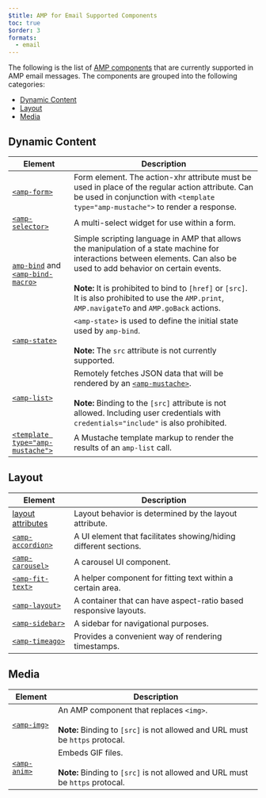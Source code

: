 ```yaml
---
$title: AMP for Email Supported Components
toc: true
$order: 3
formats:
  - email
---
```


<!--
This file is imported from https://github.com/ampproject/amphtml/blob/master/spec/email/amp-email-components.md.
Please do not change this file.
If you have found a bug or an issue please
have a look and request a pull request there.
-->

<!---
Copyright 2018 The AMP HTML Authors. All Rights Reserved.

Licensed under the Apache License, Version 2.0 (the "License");
you may not use this file except in compliance with the License.
You may obtain a copy of the License at

      http://www.apache.org/licenses/LICENSE-2.0

Unless required by applicable law or agreed to in writing, software
distributed under the License is distributed on an "AS-IS" BASIS,
WITHOUT WARRANTIES OR CONDITIONS OF ANY KIND, either express or implied.
See the License for the specific language governing permissions and
limitations under the License.
-->




The following is the list of [AMP components](https://amp.dev/documentation/components/?format=email) that are currently supported in AMP email messages. The components are grouped into the following categories:

* [Dynamic Content](#dynamic-content)
* [Layout](#layout)
* [Media](#media)

## Dynamic Content

| Element | Description |
| ------- | ----------- |
| [`<amp-form>`](https://amp.dev/documentation/components/amp-form) | Form element. The action-xhr attribute must be used in place of the regular action attribute. Can be used in conjunction with `<template type="amp-mustache">` to render a response. |
| [`<amp-selector>`](https://amp.dev/documentation/components/amp-selector) | A multi-select widget for use within a form. |
| [`amp-bind`](https://amp.dev/documentation/components/amp-bind) and [`<amp-bind-macro>`](https://amp.dev/documentation/components/amp-bind#defining-macros-with-amp-bind-macro) | Simple scripting language in AMP that allows the manipulation of a state machine for interactions between elements. Can also be used to add behavior on certain events.<br><br>**Note:** It is prohibited to bind to `[href]` or `[src]`. It is also prohibited to use the `AMP.print`, `AMP.navigateTo` and `AMP.goBack` actions. |
| [`<amp-state>`](https://amp.dev/documentation/components/amp-bind#%3Camp-state%3E-specification) | `<amp-state>` is used to define the initial state used by `amp-bind`.<br><br>**Note:** The `src` attribute is not currently supported. |
| [`<amp-list>`](https://amp.dev/documentation/components/amp-list) | Remotely fetches JSON data that will be rendered by an [`<amp-mustache>`](https://amp.dev/documentation/components/amp-mustache).<br><br>**Note:** Binding to the `[src]` attribute is not allowed. Including user credentials with `credentials="include"` is also prohibited. |
| [`<template type="amp-mustache">`](https://amp.dev/documentation/components/amp-mustache) | A Mustache template markup to render the results of an `amp-list` call. |

## Layout

| Element | Description |
| ------- | ----------- |
| [layout attributes](https://amp.dev/documentation/guides-and-tutorials/learn/amp-html-layout/#layout-attributes)| Layout behavior is determined by the layout attribute. |
| [`<amp-accordion>`](https://amp.dev/documentation/components/amp-accordion)| A UI element that facilitates showing/hiding different sections. |
| [`<amp-carousel>`](https://amp.dev/documentation/components/amp-carousel) | A carousel UI component. |
| [`<amp-fit-text>`](https://amp.dev/documentation/components/amp-fit-text) | A helper component for fitting text within a certain area. |
| [`<amp-layout>`](https://amp.dev/documentation/components/amp-layout) | A container that can have aspect-ratio based responsive layouts. |
| [`<amp-sidebar>`](https://amp.dev/documentation/components/amp-sidebar) | A sidebar for navigational purposes. |
| [`<amp-timeago>`](https://amp.dev/documentation/components/amp-timeago) | Provides a convenient way of rendering timestamps. |

## Media

| Element | Description |
| ------- | ----------- |
| [`<amp-img>`](https://amp.dev/documentation/components/amp-img) | An AMP component that replaces `<img>`.<br><br>**Note:** Binding to `[src]` is not allowed and URL must be `https` protocal. |
| [`<amp-anim>`](https://amp.dev/documentation/components/amp-anim) | Embeds GIF files.<br><br>**Note:** Binding to `[src]` is not allowed and URL must be `https` protocal. |